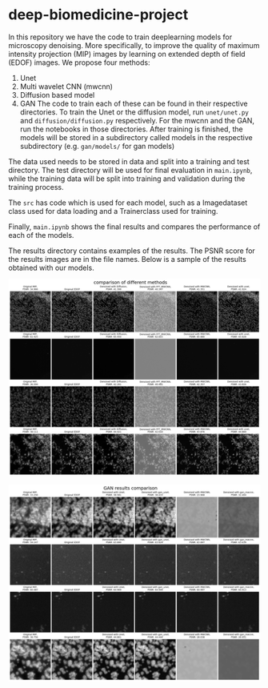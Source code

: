 # deep-biomedicine-project

In this repository we have the code to train deeplearning models for microscopy denoising. More specifically, to improve the quality of maximum intensity projection (MIP) images by learning on extended depth of field (EDOF) images. We propose four methods:
1. Unet
2. Multi wavelet CNN (mwcnn)
3. Diffusion based model
4. GAN
The code to train each of these can be found in their respective directories. To train the Unet or the diffusion model, run `unet/unet.py` and `diffusion/diffusion.py` respectively. For the mwcnn and the GAN, run the notebooks in those directories. After training is finished, the models will be stored in a subdirectory called models in the respective subdirectory (e.g. `gan/models/` for gan models)

The data used needs to be stored in data and split into a training and test directory. The test directory will be used for final evaluation in `main.ipynb`, while the training data will be split into training and validation during the training process.

The `src` has code which is used for each model, such as a Imagedataset class used for data loading and a Trainerclass used for training.

Finally, `main.ipynb` shows the final results and compares the performance of each of the models.

The results directory contains examples of the results. The PSNR score for the results images are in the file names.
Below is a sample of the results obtained with our models.

![alt text](https://github.com/AleHD/deep-biomedicine-project/blob/main/Summary.png)

![alt text](https://github.com/AleHD/deep-biomedicine-project/blob/main/GAN_summary.png)
